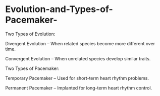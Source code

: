 # Evolution-and-Types-of-Pacemaker-
Two Types of Evolution:

Divergent Evolution – When related species become more different over time.

Convergent Evolution – When unrelated species develop similar traits.

Two Types of Pacemaker:

Temporary Pacemaker – Used for short-term heart rhythm problems.

Permanent Pacemaker – Implanted for long-term heart rhythm control.
